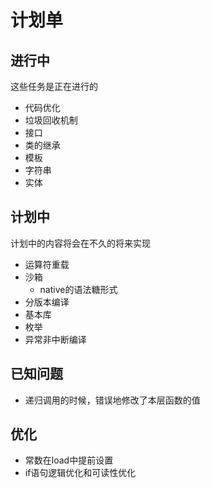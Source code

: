 # 计划单
## 进行中
这些任务是正在进行的
* 代码优化
* 垃圾回收机制
* 接口
* 类的继承
* 模板
* 字符串
* 实体

## 计划中
计划中的内容将会在不久的将来实现
* 运算符重载
* 沙箱
  * native的语法糖形式 
* 分版本编译
* 基本库
* 枚举
* 异常非中断编译

## 已知问题
* 递归调用的时候，错误地修改了本层函数的值

## 优化
* 常数在load中提前设置
* if语句逻辑优化和可读性优化
